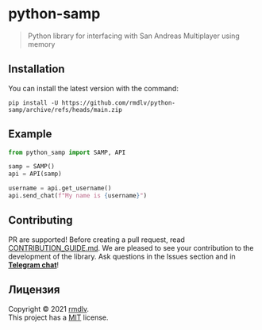 # python-samp
>  Python library for interfacing with San Andreas Multiplayer using memory

## Installation
You can install the latest version with the command:
```shell
pip install -U https://github.com/rmdlv/python-samp/archive/refs/heads/main.zip
```

## Example
```python
from python_samp import SAMP, API

samp = SAMP()
api = API(samp)

username = api.get_username()
api.send_chat(f"My name is {username}")
```

## Contributing
PR are supported! Before creating a pull request, read [CONTRIBUTION_GUIDE.md](https://github.com/rmdlv/python-samp/blob/main/CONTRIBUTING.md). We are pleased to see your contribution to the development of the library. Ask questions in the Issues section and in [**Telegram chat**](https://t.me/python_samp)!

## Лицензия
Copyright © 2021 [rmdlv](https://github.com/rmdlv).\
This project has a [MIT](https://github.com/rmdlv/python-samp/blob/main/LICENSE) license.